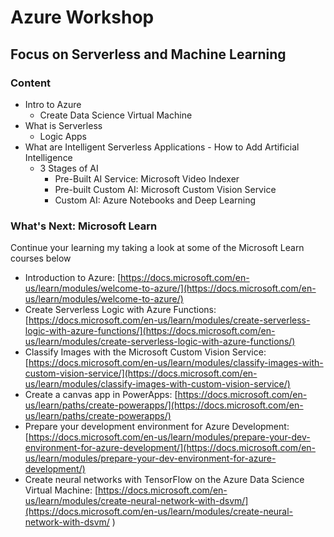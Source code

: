 # Azure Workshop
## Focus on Serverless and Machine Learning

### Content
* Intro to Azure
    * Create Data Science Virtual Machine
* What is Serverless
    * Logic Apps
* What are Intelligent Serverless Applications - How to Add Artificial Intelligence
    * 3 Stages of AI
        * Pre-Built AI Service: Microsoft Video Indexer 
        * Pre-built Custom AI: Microsoft Custom Vision Service
		* Custom AI: Azure Notebooks and Deep Learning


### What's Next: Microsoft Learn
Continue your learning my taking a look at some of the Microsoft Learn courses below

* Introduction to Azure: [https://docs.microsoft.com/en-us/learn/modules/welcome-to-azure/](https://docs.microsoft.com/en-us/learn/modules/welcome-to-azure/)
* Create Serverless Logic with Azure Functions: [https://docs.microsoft.com/en-us/learn/modules/create-serverless-logic-with-azure-functions/](https://docs.microsoft.com/en-us/learn/modules/create-serverless-logic-with-azure-functions/) 
* Classify Images with the Microsoft Custom Vision Service: [https://docs.microsoft.com/en-us/learn/modules/classify-images-with-custom-vision-service/](https://docs.microsoft.com/en-us/learn/modules/classify-images-with-custom-vision-service/)
* Create a canvas app in PowerApps: [https://docs.microsoft.com/en-us/learn/paths/create-powerapps/](https://docs.microsoft.com/en-us/learn/paths/create-powerapps/)
* Prepare your development environment for Azure Development: [https://docs.microsoft.com/en-us/learn/modules/prepare-your-dev-environment-for-azure-development/](https://docs.microsoft.com/en-us/learn/modules/prepare-your-dev-environment-for-azure-development/) 
* Create neural networks with TensorFlow on the Azure Data Science Virtual Machine: [https://docs.microsoft.com/en-us/learn/modules/create-neural-network-with-dsvm/](https://docs.microsoft.com/en-us/learn/modules/create-neural-network-with-dsvm/ )
 
